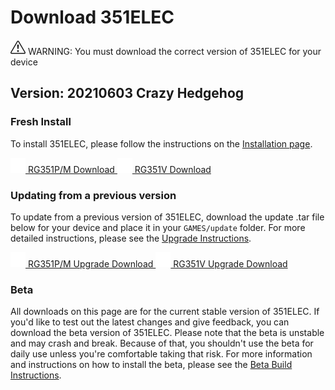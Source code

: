 # Download 351ELEC

<div class="alert alert-warning download-warning"><svg xmlns="http://www.w3.org/2000/svg" width="24" height="24" fill="currentColor" class="bi bi-exclamation-triangle" viewBox="0 0 16 16">
  <path d="M7.938 2.016A.13.13 0 0 1 8.002 2a.13.13 0 0 1 .063.016.146.146 0 0 1 .054.057l6.857 11.667c.036.06.035.124.002.183a.163.163 0 0 1-.054.06.116.116 0 0 1-.066.017H1.146a.115.115 0 0 1-.066-.017.163.163 0 0 1-.054-.06.176.176 0 0 1 .002-.183L7.884 2.073a.147.147 0 0 1 .054-.057zm1.044-.45a1.13 1.13 0 0 0-1.96 0L.165 13.233c-.457.778.091 1.767.98 1.767h13.713c.889 0 1.438-.99.98-1.767L8.982 1.566z"/>
  <path d="M7.002 12a1 1 0 1 1 2 0 1 1 0 0 1-2 0zM7.1 5.995a.905.905 0 1 1 1.8 0l-.35 3.507a.552.552 0 0 1-1.1 0L7.1 5.995z"/>
</svg> WARNING: You must download the correct version of 351ELEC for your device</div>

## Version: 20210603 Crazy Hedgehog

### Fresh Install

To install 351ELEC, please follow the instructions on the [Installation page](Installation).

<a class="btn btn-download" href="https://github.com/351ELEC/351ELEC/releases/download/20210603/351ELEC-RG351P.aarch64-20210603.img.gz">
	<img src="images/download-arrow.svg" alt="Download Arrow" style="width: 24px; height: 24px"/>
	RG351P/M Download
</a>
<a class="btn btn-download" href="https://github.com/351ELEC/351ELEC/releases/download/20210603/351ELEC-RG351V.aarch64-20210603.img.gz">
	<img src="images/download-arrow.svg" alt="Download Arrow" style="width: 24px; height: 24px"/>
	RG351V Download
</a>

### Updating from a previous version

To update from a previous version of 351ELEC, download the update .tar file below for your device and place it in your `GAMES/update` folder. For more detailed instructions, please see the [Upgrade Instructions](Installation#upgrading).

<a class="btn btn-download" href="https://github.com/351ELEC/351ELEC/releases/download/20210603/351ELEC-RG351P.aarch64-20210603.tar">
	<img src="images/download-arrow.svg" alt="Download Upgrade Arrow" style="width: 24px; height: 24px"/>
	RG351P/M Upgrade Download
</a>
<a class="btn btn-download" href="https://github.com/351ELEC/351ELEC/releases/download/20210603/351ELEC-RG351V.aarch64-20210603.tar">
	<img src="images/download-arrow.svg" alt="Download Upgrade Arrow" style="width: 24px; height: 24px"/>
	RG351V Upgrade Download
</a>

### Beta

All downloads on this page are for the current stable version of 351ELEC. If you'd like to test out the latest changes and give feedback, you can download the beta version of 351ELEC. Please note that the beta is unstable and may crash and break. Because of that, you shouldn't use the beta for daily use unless you're comfortable taking that risk. For more information and instructions on how to install the beta, please see the [Beta Build Instructions](Contributing-to-351ELEC#beta-builds).

